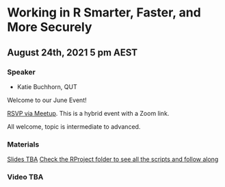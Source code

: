 # Working in R Smarter, Faster, and More Securely 

## August 24th, 2021 5 pm AEST

### Speaker

* Katie Buchhorn, QUT

Welcome to our June Event!

[RSVP via Meetup](https://www.meetup.com/rladies-brisbane/events/280047293/). This is a hybrid event with a Zoom link.

All welcome, topic is intermediate to advanced.

### Materials

[Slides TBA]()
[Check the RProject folder to see all the scripts and follow along](https://github.com/rladies/meetup-presentations_brisbane/tree/master/2021/08/RProject)

### Video TBA

